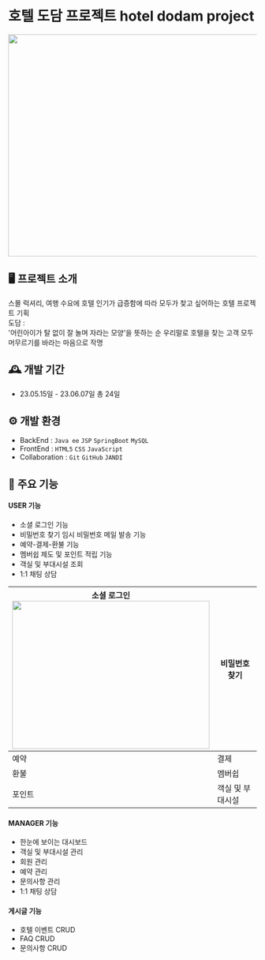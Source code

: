 # 호텔 도담 프로젝트  hotel dodam project
<img src="https://github.com/SeongheePark/hotel_project/assets/122020520/444f386c-22c1-4478-b34e-f53bca763bbe"  width="800" height="450">

## 🖥️ 프로젝트 소개
스몰 럭셔리, 여행 수요에 호텔 인기가 급증함에 따라 모두가 찾고 싶어하는 호텔 프로젝트 기획 </br>
도담 : </br>
'어린아이가 탈 없이 잘 놀며 자라는 모양'을 뜻하는 순 우리말로 호텔을 찾는 고객 모두 머무르기를 바라는 마음으로 작명

## 🕰️ 개발 기간
* 23.05.15일 - 23.06.07일 총 24일

## ⚙️ 개발 환경
- BackEnd :  `Java ee`  `JSP`  `SpringBoot`  `MySQL`
- FrontEnd :  `HTML5`  `CSS`  `JavaScript`
- Collaboration : `Git` `GitHub` `JANDI`

## 📌 주요 기능


#### USER 기능
- 소셜 로그인 기능
- 비밀번호 찾기 임시 비밀번호 메일 발송 기능
- 예약-결제-환불 기능
- 멤버쉽 제도 및 포인트 적립 기능
- 객실 및 부대시설 조회
- 1:1 채팅 상담

|소셜 로그인</br><img src="https://github.com/SeongheePark/hotel_project/assets/122020520/f1a32ad7-9134-4163-a736-08113d163e2d" width="400" height="300">|비밀번호 찾기|
|---|---|
|예약|결제|
|환불|멤버쉽|
|포인트|객실 및 부대시설|

#### MANAGER 기능
- 한눈에 보이는 대시보드
- 객실 및 부대시설 관리
- 회원 관리
- 예약 관리
- 문의사항 관리
- 1:1 채팅 상담


#### 게시글 기능
- 호텔 이벤트 CRUD
- FAQ CRUD
- 문의사항 CRUD


